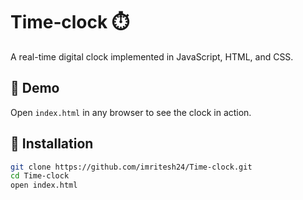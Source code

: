 # Time‑clock ⏱️

A real-time digital clock implemented in JavaScript, HTML, and CSS.

## 🧰 Demo
Open `index.html` in any browser to see the clock in action.

## 🔧 Installation
```bash
git clone https://github.com/imritesh24/Time-clock.git
cd Time-clock
open index.html
